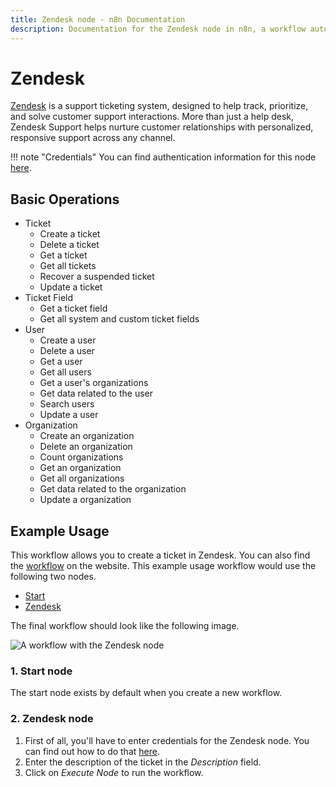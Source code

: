 ```yaml
---
title: Zendesk node - n8n Documentation
description: Documentation for the Zendesk node in n8n, a workflow automation platform. Includes details of operations and configuration, and links to examples and credentials information.
---
```


# Zendesk

[Zendesk](https://www.zendesk.com/) is a support ticketing system, designed to help track, prioritize, and solve customer support interactions. More than just a help desk, Zendesk Support helps nurture customer relationships with personalized, responsive support across any channel.

!!! note "Credentials"
    You can find authentication information for this node [here](/integrations/builtin/credentials/zendesk/).


## Basic Operations

* Ticket
    * Create a ticket
    * Delete a ticket
    * Get a ticket
    * Get all tickets
    * Recover a suspended ticket
    * Update a ticket
* Ticket Field
    * Get a ticket field
    * Get all system and custom ticket fields
* User
    * Create a user
    * Delete a user
    * Get a user
    * Get all users
    * Get a user's organizations
    * Get data related to the user
    * Search users
    * Update a user
* Organization
    * Create an organization
    * Delete an organization
    * Count organizations
    * Get an organization
    * Get all organizations
    * Get data related to the organization
    * Update a organization

## Example Usage

This workflow allows you to create a ticket in Zendesk. You can also find the [workflow](https://n8n.io/workflows/496) on the website. This example usage workflow would use the following two nodes.
- [Start](/integrations/builtin/core-nodes/n8n-nodes-base.start/)
- [Zendesk]()

The final workflow should look like the following image.

![A workflow with the Zendesk node](/_images/integrations/builtin/app-nodes/zendesk/workflow.png)

### 1. Start node

The start node exists by default when you create a new workflow.

### 2. Zendesk node

1. First of all, you'll have to enter credentials for the Zendesk node. You can find out how to do that [here](/integrations/builtin/credentials/zendesk/).
2. Enter the description of the ticket in the *Description* field.
3. Click on *Execute Node* to run the workflow.

